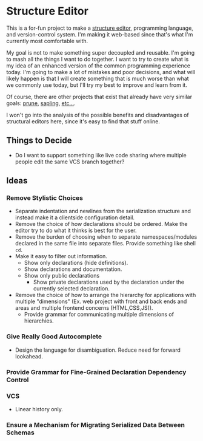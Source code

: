 # Structure Editor

This is a for-fun project to make a [structure editor](https://en.wikipedia.org/wiki/Structure_editor), programming language, and version-control system. I'm making it web-based since that's what I'm currently most comfortable with.

My goal is not to make something super decoupled and reusable. I'm going to mash all the things I want to do together. I want to try to create what is my idea of an enhanced version of the common programming experience today. I'm going to make a lot of mistakes and poor decisions, and what will likely happen is that I will create something that is much worse than what we commonly use today, but I'll try my best to improve and learn from it.

Of course, there are other projects that exist that already have very similar goals: [prune](https://www.facebook.com/notes/994298340981590/), [sapling](https://github.com/kneasle/sapling), [etc...](https://www.reddit.com/r/nosyntax/wiki/projects).

I won't go into the analysis of the possible benefits and disadvantages of structural editors here, since it's easy to find that stuff online.

## Things to Decide

- Do I want to support something like live code sharing where multiple people edit the same VCS branch together?

## Ideas

### Remove Stylistic Choices

- Separate indentation and newlines from the serialization structure and instead make it a clientside configuration detail.
- Remove the choice of how declarations should be ordered. Make the editor try to do what it thinks is best for the user.
- Remove the burden of choosing when to separate namespaces/modules declared in the same file into separate files. Provide something like shell `cd`.
- Make it easy to filter out information.
  - Show only declarations (hide definitions).
  - Show declarations and documentation.
  - Show only public declarations
    - Show private declarations used by the declaration under the currently selected declaration.
- Remove the choice of how to arrange the hierarchy for applications with multiple "dimensions" (Ex. web project with front and back ends and areas and multiple frontend concerns (HTML,CSS,JS)).
  - Provide grammar for communicating multiple dimensions of hierarchies.

### Give Really Good Autocomplete

- Design the language for disambiguation. Reduce need for forward lookahead.

### Provide Grammar for Fine-Grained Declaration Dependency Control

### VCS

- Linear history only.

### Ensure a Mechanism for Migrating Serialized Data Between Schemas
